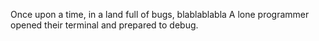 Once upon a time, in a land full of bugs, blablablabla
A lone programmer opened their terminal and prepared to debug.
